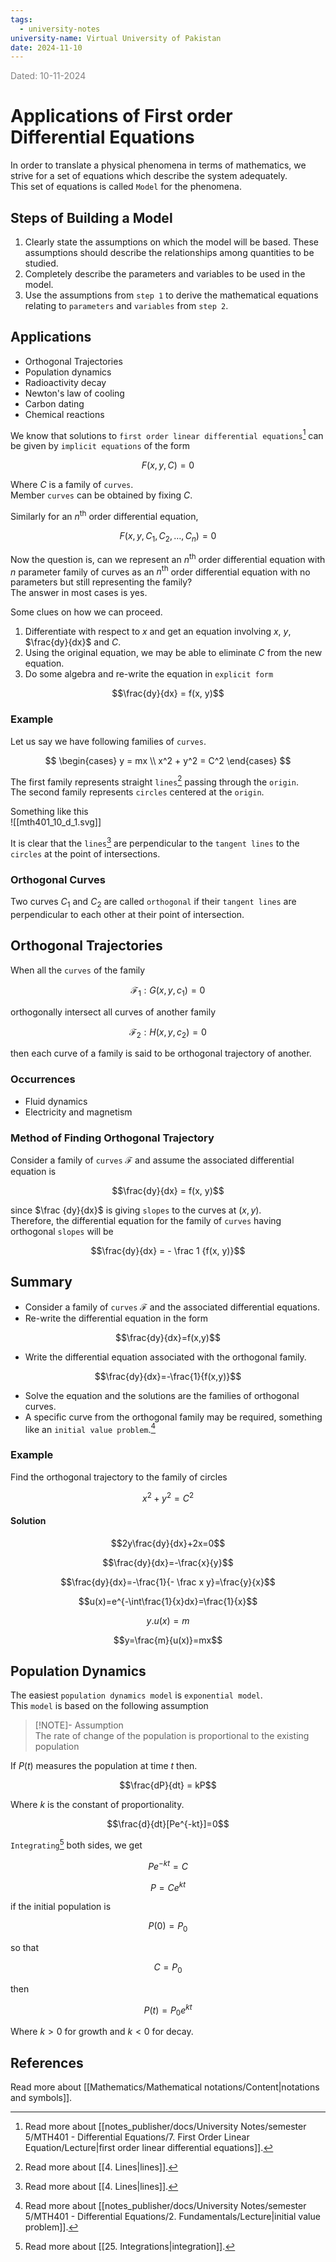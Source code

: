 ```yaml
---
tags:
  - university-notes
university-name: Virtual University of Pakistan
date: 2024-11-10
---
```


<span style="color: gray;">Dated: 10-11-2024</span>

# Applications of First order Differential Equations

In order to translate a physical phenomena in terms of mathematics, we strive for a set of equations which describe the system adequately.  
This set of equations is called `Model` for the phenomena.

## Steps of Building a Model

1. Clearly state the assumptions on which the model will be based. These assumptions should describe the relationships among quantities to be studied.
2. Completely describe the parameters and variables to be used in the model.
3. Use the assumptions from `step 1` to derive the mathematical equations relating to `parameters` and `variables` from `step 2`.

## Applications

- Orthogonal Trajectories
- Population dynamics
- Radioactivity decay
- Newton's law of cooling
- Carbon dating
- Chemical reactions

We know that solutions to `first order linear differential equations`[^1] can be given by `implicit equations` of the form  

$$F(x, y, C) = 0$$

Where $C$ is a family of `curves`.  
Member `curves` can be obtained by fixing $C$.

Similarly for an $n^{\text{th}}$ order differential equation,  

$$F(x, y, C_1, C_2, \ldots, C_n) = 0$$

Now the question is, can we represent an $n^{\text{th}}$ order differential equation with $n$ parameter family of curves as an $n^{\text{th}}$ order differential equation with no parameters but still representing the family?  
The answer in most cases is yes.

Some clues on how we can proceed.

1. Differentiate with respect to $x$ and get an equation involving $x$, $y$, $\frac{dy}{dx}$ and $C$.
2. Using the original equation, we may be able to eliminate $C$ from the new equation.
3. Do some algebra and re-write the equation in `explicit form`  

$$\frac{dy}{dx} = f(x, y)$$

### Example

Let us say we have following families of `curves`.

$$
\begin{cases}
	y = mx \\
	x^2 + y^2 = C^2
\end{cases}
$$

The first family represents straight `lines`[^2] passing through the `origin`.  
The second family represents `circles` centered at the `origin`.

Something like this  
![[mth401_10_d_1.svg]]

It is clear that the `lines`[^2] are perpendicular to the `tangent lines` to the `circles` at the point of intersections.

### Orthogonal Curves

Two curves $C_1$ and $C_2$ are called `orthogonal` if their `tangent lines` are perpendicular to each other at their point of intersection.

## Orthogonal Trajectories

When all the `curves` of the family  

$$\mathcal F_1 : G(x, y, c_1) = 0$$

orthogonally intersect all curves of another family

$$\mathcal F_2 : H(x, y, c_2) = 0$$

then each curve of a family is said to be orthogonal trajectory of another.

### Occurrences

- Fluid dynamics
- Electricity and magnetism

### Method of Finding Orthogonal Trajectory

Consider a family of `curves` $\mathcal F$ and assume the associated differential equation is  

$$\frac{dy}{dx} = f(x, y)$$

since $\frac {dy}{dx}$ is giving `slopes` to the curves at $(x, y)$.  
Therefore, the differential equation for the family of `curves` having orthogonal `slopes` will be

$$\frac{dy}{dx} = - \frac 1 {f(x, y)}$$

## Summary

- Consider a family of `curves` $\mathcal F$ and the associated differential equations.
- Re-write the differential equation in the form  

$$\frac{dy}{dx}=f(x,y)$$

- Write the differential equation associated with the orthogonal family.  

$$\frac{dy}{dx}=-\frac{1}{f(x,y)}$$

- Solve the equation and the solutions are the families of orthogonal curves.
- A specific curve from the orthogonal family may be required, something like an `initial value problem`.[^3]

### Example

Find the orthogonal trajectory to the family of circles  

$$x^2 + y^2 = C^2$$

#### Solution

$$2y\frac{dy}{dx}+2x=0$$

$$\frac{dy}{dx}=-\frac{x}{y}$$

$$\frac{dy}{dx}=-\frac{1}{- \frac x y}=\frac{y}{x}$$

$$u(x)=e^{-\int\frac{1}{x}dx}=\frac{1}{x}$$

$$y.u(x)=m$$

$$y=\frac{m}{u(x)}=mx$$

## Population Dynamics

The easiest `population dynamics model` is `exponential model`.  
This `model` is based on the following assumption

> [!NOTE]- Assumption  
> The rate of change of the population is proportional to the existing population

If $P(t)$ measures the population at time $t$ then.  

$$\frac{dP}{dt} = kP$$

Where $k$ is the constant of proportionality.  

$$\frac{d}{dt}[Pe^{-kt}]=0$$

`Integrating`[^4] both sides, we get  

$$Pe^{-kt}=C$$

$$P=Ce^{kt}$$

if the initial population is  

$$P(0) = P_0$$

so that  

$$C = P_0$$

then  

$$P(t)=P_{0}e^{kt}$$

Where $k > 0$ for growth and $k < 0$ for decay.

## References

Read more about [[Mathematics/Mathematical notations/Content|notations and symbols]].

[^1]: Read more about [[notes_publisher/docs/University Notes/semester 5/MTH401 - Differential Equations/7. First Order Linear Equation/Lecture|first order linear differential equations]].
[^2]: Read more about [[4. Lines|lines]].
[^3]: Read more about [[notes_publisher/docs/University Notes/semester 5/MTH401 - Differential Equations/2. Fundamentals/Lecture|initial value problem]].
[^4]: Read more about [[25. Integrations|integration]].